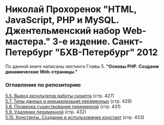 <h1>Николай Прохоренок "HTML, JavaScript, PHP и MySQL. Джентельменский набор Web-мастера." 3-е издение. Санкт-Петербург "БХВ-Петербург" 2012</h1>
<p>По данной книге написаны листинги Главы 5. <b>"Основы PHP. Создаем динамические Web-страницы."</b></p>
<h3>Оглавление по репозиторию</h3>
<a href="https://github.com/Jack36VRN/php/blob/master/5.5.php">5.5. Вывод результатов работы скрипта</a> (стр. 427)<br>
<a href="https://github.com/Jack36VRN/php/blob/master/5.7.php">5.7. Типы данных и инициализация переменных</a> (стр. 429)<br>
<a href="https://github.com/Jack36VRN/php/blob/master/5.8.php">5.8. Проверка существования переменной</a> (стр. 431)<br>
<a href="https://github.com/Jack36VRN/php/blob/master/5.9.php">5.9. Удаление переменной</a> (стр. 432)<br>
<a href="https://github.com/Jack36VRN/php/blob/master/5.10.php">5.10. Константы. Создание и использование констант</a> (стр. 433)<br>
